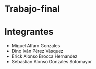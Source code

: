 # Trabajo-final

# Integrantes

* Miguel Alfaro Gonzales
* Dino Iván Pérez Vásquez
* Erick Alonso Brocca Hernandez
* Sebastian Alonso Gonzales Sotomayor
